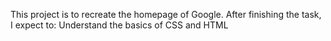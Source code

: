 This project is to recreate the homepage of Google. 
After finishing the task, I expect to:
Understand the basics of CSS and HTML
